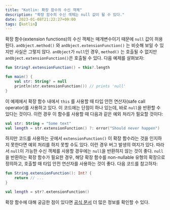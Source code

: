 ```yaml
---
title: "Kotlin: 확장 함수의 수신 객체"
description: "확장 함수의 수신 객체는 null 값이 될 수 있다."
date: 2023-01-08T21:22:27+09:00
tags: [kotlin]
---
```


확장 함수(extension functions)의 수신 객체는 매개변수이기 때문에 `null` 값이 허용된다.
`anObject.method()` 와 `anObject.extensionFunction()` 는 비슷해 보일 수 있지만 사실은 그렇지 않다.
`anObject`가 `null`인 경우, `method()` 는 호출될 수 없지만 `anObject.extensionFunction()`은 호출될 수 있다.
다음 예제를 살펴보자:

```kotlin
fun String?.extensionFunction() = this?.length

fun main() {
    val str: String? = null
    println(str.extensionFunction()) // prints 'null'
}
```

이 예제에서 확장 함수 내에서 `this` 를 사용할 때 타입 안전 연산자(safe call operator)를 사용하고 있다.
이 코드에는 단점이 하나 있는데, 바로 `null`을 반환할 수 있다는 것이다. 이런 경우 이 함수를 사용할 때 다음과 같은 예외 처리가 필요할 것이다:

```kotlin
val str: String = "Some text"
val length = str.extensionFunction() ?: error("Should never happen")
```

하지만 코드를 사용하는 곳에서 `extensionFunction()` 이 확장 함수라는 것을 인지하지 못한다면 예외 처리를 하지 못할 수도 있다.
이런 경우 버그 발생의 여지가 있다. 따라서 `null`이 가능한 수신 객체를 사용할 경우에는 `null`을 반환하지 않는 것이 좋다.
`null`을 반환하는 확장 함수가 필요한 경우, 해당 확장 함수를 non-nullable 유형의 확장으로 정의하고, 호출할 때 타입 안전 연산자를 사용하는 것이 좋다.
다음 코드를 참고하자:

```kotlin
fun String.extensionFunction(): Int? {
    return // ...
}

val length = str?.extensionFunction()
```

확장 함수에 대해 궁금한 점이 있다면 [공식 문서](https://kotlinlang.org/docs/extensions.html) 더 많은 정보를 확인할 수 있다.
